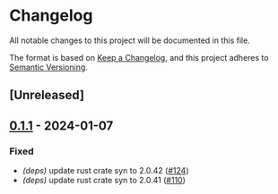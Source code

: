 # Changelog
All notable changes to this project will be documented in this file.

The format is based on [Keep a Changelog](https://keepachangelog.com/en/1.0.0/),
and this project adheres to [Semantic Versioning](https://semver.org/spec/v2.0.0.html).

## [Unreleased]

## [0.1.1](https://github.com/luongngocminh/decentralized-media-server/compare/atm0s-media-server-proc-macro-v0.1.0...atm0s-media-server-proc-macro-v0.1.1) - 2024-01-07

### Fixed
- *(deps)* update rust crate syn to 2.0.42 ([#124](https://github.com/luongngocminh/decentralized-media-server/pull/124))
- *(deps)* update rust crate syn to 2.0.41 ([#110](https://github.com/luongngocminh/decentralized-media-server/pull/110))
